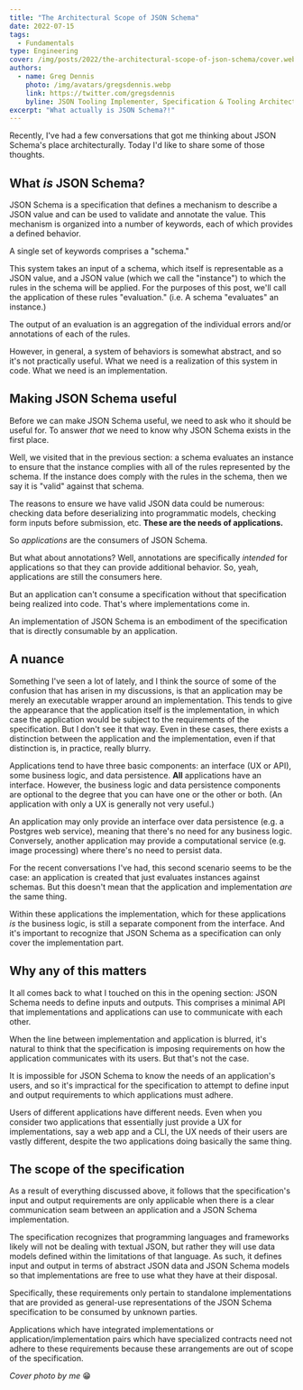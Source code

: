 ```yaml
---
title: "The Architectural Scope of JSON Schema"
date: 2022-07-15
tags:
  - Fundamentals
type: Engineering
cover: /img/posts/2022/the-architectural-scope-of-json-schema/cover.webp
authors:
  - name: Greg Dennis
    photo: /img/avatars/gregsdennis.webp
    link: https://twitter.com/gregsdennis
    byline: JSON Tooling Implementer, Specification & Tooling Architect @ Postman
excerpt: "What actually is JSON Schema?!"
---
```


Recently, I've had a few conversations that got me thinking about JSON Schema's place architecturally.  Today I'd like to share some of those thoughts.

## What _is_ JSON Schema?

JSON Schema is a specification that defines a mechanism to describe a JSON value and can be used to validate and annotate the value.  This mechanism is organized into a number of keywords, each of which provides a defined behavior.

A single set of keywords comprises a "schema."

This system takes an input of a schema, which itself is representable as a JSON value, and a JSON value (which we call the "instance") to which the rules in the schema will be applied.  For the purposes of this post, we'll call the application of these rules "evaluation."  (i.e. A schema "evaluates" an instance.)

The output of an evaluation is an aggregation of the individual errors and/or annotations of each of the rules.

However, in general, a system of behaviors is somewhat abstract, and so it's not practically useful.  What we need is a realization of this system in code.  What we need is an implementation.

## Making JSON Schema useful

Before we can make JSON Schema useful, we need to ask who it should be useful for.  To answer _that_ we need to know why JSON Schema exists in the first place.

Well, we visited that in the previous section: a schema evaluates an instance to ensure that the instance complies with all of the rules represented by the schema.  If the instance does comply with the rules in the schema, then we say it is "valid" against that schema.

The reasons to ensure we have valid JSON data could be numerous: checking data before deserializing into programmatic models, checking form inputs before submission, etc.  **These are the needs of applications.**

So _applications_ are the consumers of JSON Schema.

But what about annotations?  Well, annotations are specifically _intended_ for applications so that they can provide additional behavior.  So, yeah, applications are still the consumers here.

But an application can't consume a specification without that specification being realized into code.  That's where implementations come in.

An implementation of JSON Schema is an embodiment of the specification that is directly consumable by an application.

## A nuance

Something I've seen a lot of lately, and I think the source of some of the confusion that has arisen in my discussions, is that an application may be merely an executable wrapper around an implementation.  This tends to give the appearance that the application itself is the implementation, in which case the application would be subject to the requirements of the specification.  But I don't see it that way.  Even in these cases, there exists a distinction between the application and the implementation, even if that distinction is, in practice, really blurry.

Applications tend to have three basic components:  an interface (UX or API), some business logic, and data persistence.  **All** applications have an interface.  However, the business logic and data persistence components are optional to the degree that you can have one or the other or both.  (An application with only a UX is generally not very useful.)

An application may only provide an interface over data persistence (e.g. a Postgres web service), meaning that there's no need for any business logic.  Conversely, another application may provide a computational service (e.g. image processing) where there's no need to persist data.

For the recent conversations I've had, this second scenario seems to be the case: an application is created that just evaluates instances against schemas.  But this doesn't mean that the application and implementation *are* the same thing.

Within these applications the implementation, which for these applications _is_ the business logic, is still a separate component from the interface.  And it's important to recognize that JSON Schema as a specification can only cover the implementation part.

## Why any of this matters

It all comes back to what I touched on this in the opening section: JSON Schema needs to define inputs and outputs.  This comprises a minimal API that implementations and applications can use to communicate with each other.

When the line between implementation and application is blurred, it's natural to think that the specification is imposing requirements on how the application communicates with its users.  But that's not the case.

It is impossible for JSON Schema to know the needs of an application's users, and so it's impractical for the specification to attempt to define input and output requirements to which applications must adhere.

Users of different applications have different needs.  Even when you consider two applications that essentially just provide a UX for implementations, say a web app and a CLI, the UX needs of their users are vastly different, despite the two applications doing basically the same thing.

## The scope of the specification

As a result of everything discussed above, it follows that the specification's input and output requirements are only applicable when there is a clear communication seam between an application and a JSON Schema implementation.

The specification recognizes that programming languages and frameworks likely will not be dealing with textual JSON, but rather they will use data models defined within the limitations of that language.  As such, it defines input and output in terms of abstract JSON data and JSON Schema models so that implementations are free to use what they have at their disposal.

Specifically, these requirements only pertain to standalone implementations that are provided as general-use representations of the JSON Schema specification to be consumed by unknown parties.

Applications which have integrated implementations or application/implementation pairs which have specialized contracts need not adhere to these requirements because these arrangements are out of scope of the specification.

_Cover photo by me_ 😁